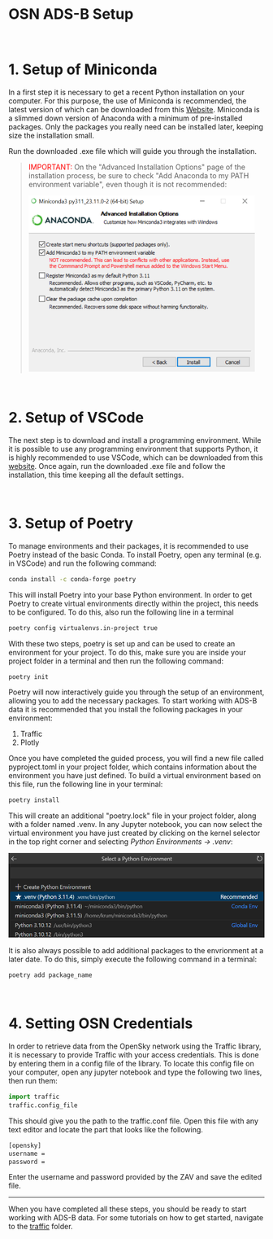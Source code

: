 OSN ADS-B Setup
==============
<br/>

# 1. Setup of Miniconda
In a first step it is necessary to get a recent Python installation on your computer. For this purpose, the use of Miniconda is recommended, the latest version of which can be downloaded from this [Website](https://docs.conda.io/projects/miniconda/en/latest/). Miniconda is a slimmed down version of Anaconda with a minimum of pre-installed packages. Only the packages you really need can be installed later, keeping size the installation small.

Run the downloaded .exe file which will guide you through the installation.

><span style="color:red">IMPORTANT:</span> On the "Advanced Installation Options" page of the installation process, be sure to check "Add Anaconda to my PATH environment variable", even though it is not recommended: 
>
>![alt text](../images/miniconda_check.PNG)

<br/>

# 2. Setup of VSCode
The next step is to download and install a programming environment. While it is possible to use any programming environment that supports Python, it is highly recommended to use VSCode, which can be downloaded from this 
[website](https://code.visualstudio.com/Download). Once again, run the downloaded .exe file and follow the installation, this time keeping all the default settings.

<br/>

# 3. Setup of Poetry
To manage environments and their packages, it is recommended to use Poetry instead of the basic Conda. To install Poetry, open any terminal (e.g. in VSCode) and run the following command:

```bash
conda install -c conda-forge poetry
```

This will install Poetry into your base Python environment. In order to get Poetry to create virtual environments directly within the project, this needs to be configured. To do this, also run the following line in a terminal

```bash
poetry config virtualenvs.in-project true
```

With these two steps, poetry is set up and can be used to create an environment for your project. To do this, make sure you are inside your project folder in a terminal and then run the following command:

```bash
poetry init
```

Poetry will now interactively guide you through the setup of an environment, allowing you to add the necessary packages. To start working with ADS-B data it is recommended that you install the following packages in your environment:

1. Traffic
2. Plotly

Once you have completed the guided process, you will find a new file called pyproject.toml in your project folder, which contains information about the environment you have just defined. To build a virtual environment based on this file, run the following line in your terminal:

```bash
poetry install
```

This will create an additional "poetry.lock" file in your project folder, along with a folder named .venv. In any Jupyter notebook, you can now select the virtual environment you have just created by clicking on the kernel selector in the top right corner and selecting _Python Environments -> .venv_:

![alt text](../images/python_env.PNG)

It is also always possible to add additional packages to the envrionment at a later date. To do this, simply execute the following command in a terminal:

```bash
poetry add package_name
```

<br/>

# 4. Setting OSN Credentials
In order to retrieve data from the OpenSky network using the Traffic library, it is necessary to provide Traffic with your access credentials. This is done by entering them in a config file of the library. To locate this config file on your computer, open any jupyter notebook and type the following two lines, then run them:
```python
import traffic
traffic.config_file
```
This should give you the path to the traffic.conf file. Open this file with any text editor and locate the part that looks like the following.

```
[opensky]
username =
password =
```
Enter the username and password provided by the ZAV and save the edited file.

---
When you have completed all these steps, you should be ready to start working with ADS-B data. For some tutorials on how to get started, navigate to the [traffic](../traffic/) folder.